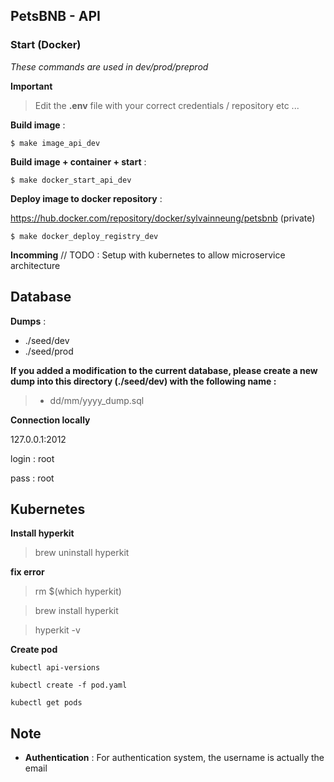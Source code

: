 ## PetsBNB - API

### Start (Docker)

*These commands are used in dev/prod/preprod*

**Important**
> Edit the **.env** file with your correct credentials / repository etc ...




**Build image**  : 

    $ make image_api_dev
    
**Build image + container + start**  : 

    $ make docker_start_api_dev
    
**Deploy image to docker repository**  : 

https://hub.docker.com/repository/docker/sylvainneung/petsbnb (private)

    $ make docker_deploy_registry_dev
  
**Incomming**
// TODO  : Setup with kubernetes to allow microservice architecture



## Database 

**Dumps** : 
- ./seed/dev
- ./seed/prod

**If you added a modification to the current database, please create a new dump into this directory (./seed/dev) with the following name :**

> - dd/mm/yyyy_dump.sql



**Connection locally**

127.0.0.1:2012 

login : root 

pass : root

## Kubernetes



**Install hyperkit**

> brew uninstall hyperkit


**fix error** 
> rm $(which hyperkit)

> brew install hyperkit

> hyperkit -v


**Create pod**

<code>kubectl api-versions</code>

<code>kubectl create -f pod.yaml</code>

<code>kubectl get pods</code>


## Note
- **Authentication** : For authentication system, the username is actually the email 